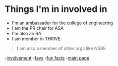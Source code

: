 # Things I'm in involved in

* I'm an ambassador for the college of engineering
* I am the PR chair for ASA
* I'm also an RA
* I am member in THRIVE 
 > I am also a member of other orgs like NSBE

-[involvement](involvement.md)
-[favs](favs.md)
-[fun facts](funfacts.md)
-[main page](readme.md)
